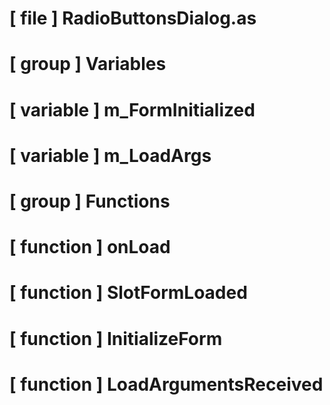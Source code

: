 # [ file ] RadioButtonsDialog.as

# [ group ] Variables

# [ variable ] m_FormInitialized

# [ variable ] m_LoadArgs

# [ group ] Functions

# [ function ] onLoad

# [ function ] SlotFormLoaded

# [ function ] InitializeForm

# [ function ] LoadArgumentsReceived

